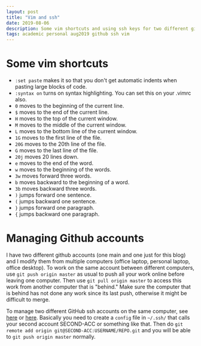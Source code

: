 ```yaml
---
layout: post
title: "Vim and ssh"
date: 2019-08-06
description: Some vim shortcuts and using ssh keys for two different github accounts on one computer 
tags: academic personal aug2019 github ssh vim
---
```


# Some vim shortcuts
* `:set paste` makes it so that you don't get automatic indents when pasting large blocks of code.
* `:syntax on` turns on syntax highlighting. You can set this on your .vimrc also.
* `0` moves to the beginning of the current line.
* `$` moves to the end of the current line.
* `H` moves to the top of the current window.
* `M` moves to the middle of the current window.
* `L` moves to the bottom line of the current window.
* `1G` moves to the first line of the file.
* `20G` moves to the 20th line of the file.
* `G` moves to the last line of the file.
* `20j` moves 20 lines down.
* `e` moves to the end of the word.
* `w` moves to the beginning of the words.
* `3w` moves forward three words.
* `b` moves backward to the beginning of a word.
* `3b` moves backward three words.
* `)` jumps forward one sentence.
* `(` jumps backward one sentence.
* `}` jumps forward one paragraph.
* `{` jumps backward one paragraph.

# Managing Github accounts
I have two different github accounts (one main and one just for this blog) and I modify them from multiple computers (office laptop, personal laptop, office desktop). To work on the same account between different computers, use `git push origin master` as usual to push all your work online before leaving one computer. Then use `git pull origin master` to access this work from another computer that is "behind." Make sure the computer that is behind has not done any work since its last push, otherwise it might be difficult to merge.

To manage two different GitHub ssh accounts on the same computer, see [here](https://code.tutsplus.com/tutorials/quick-tip-how-to-work-with-github-and-multiple-accounts--net-22574) or [here](https://gist.github.com/jexchan/2351996). Basically you need to create a `config` file in `~/.ssh/` that calls your second account SECOND-ACC or something like that. Then do `git remote add origin git@SECOND-ACC:USERNAME/REPO.git` and you will be able to `git push origin master` normally.  
